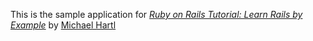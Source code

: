 This is the sample application for
[*Ruby on Rails Tutorial: Learn Rails by Example*](http://railstutorial.org/)
by [Michael Hartl](http://michaelhartl.com/)
